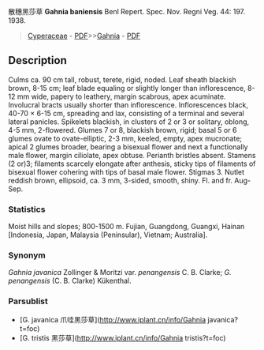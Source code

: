 散穗黑莎草 **Gahnia baniensis** Benl Repert. Spec. Nov. Regni Veg. 44: 197. 1938.

> [Cyperaceae](http://www.iplant.cn/info/Cyperaceae?t=foc) - [PDF](http://www.iplant.cn/foc/pdf/Cyperaceae.pdf)>>[Gahnia](http://www.iplant.cn/info/Gahnia?t=foc) - [PDF](http://www.iplant.cn/foc/pdf/Gahnia.pdf)

## Description

Culms ca. 90 cm tall, robust, terete, rigid, noded. Leaf sheath blackish brown, 8-15 cm; leaf blade equaling or slightly longer than inflorescence, 8-12 mm wide, papery to leathery, margin scabrous, apex acuminate. Involucral bracts usually shorter than inflorescence. Inflorescences black, 40-70 × 6-15 cm, spreading and lax, consisting of a terminal and several lateral panicles. Spikelets blackish, in clusters of 2 or 3 or solitary, oblong, 4-5 mm, 2-flowered. Glumes 7 or 8, blackish brown, rigid; basal 5 or 6 glumes ovate to ovate-elliptic, 2-3 mm, keeled, empty, apex mucronate; apical 2 glumes broader, bearing a bisexual flower and next a functionally male flower, margin ciliolate, apex obtuse. Perianth bristles absent. Stamens (2 or)3; filaments scarcely elongate after anthesis, sticky tips of filaments of bisexual flower cohering with tips of basal male flower. Stigmas 3. Nutlet reddish brown, ellipsoid, ca. 3 mm, 3-sided, smooth, shiny. Fl. and fr. Aug-Sep.

### Statistics
Moist hills and slopes; 800-1500 m. Fujian, Guangdong, Guangxi, Hainan [Indonesia, Japan, Malaysia (Peninsular), Vietnam; Australia].

### Synonym
*Gahnia javanica* Zollinger & Moritzi var. *penangensis* C. B. Clarke; *G. penangensis* (C. B. Clarke) Kükenthal.

### Parsublist

* [G.  javanica  爪哇黑莎草](http://www.iplant.cn/info/Gahnia javanica?t=foc)
* [G.  tristis  黑莎草](http://www.iplant.cn/info/Gahnia tristis?t=foc)

